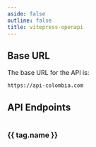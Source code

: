 ```yaml
---
aside: false
outline: false
title: vitepress-openapi
---
```


<script setup>
import { useOpenapi } from 'vitepress-openapi/client'

const spec = useOpenapi().getSpec()
const tags = useOpenapi().getTags()

const operations = Object.entries(spec.paths).flatMap(([path, methods]) => {
  return Object.entries(methods).map(([method, operation]) => ({
    path,
    method,
    operationId: operation.operationId,
    summary: operation.summary || operation.operationId,
    tags: operation.tags || [],
  }))
}).filter(Boolean)

const operationsGroupedByTags = tags.reduce((acc, tag) => {
  acc[tag.name] = operations.filter(op => op.tags.includes(tag.name));
  return acc;
}, {});
</script>

<OAInfo />

## Base URL

The base URL for the API is:

```text
https://api-colombia.com
```

## API Endpoints

<div style="display: grid; grid-template-columns: repeat(auto-fit, minmax(300px, 1fr)); gap: 20px;">
    <div v-for="tag in tags" :key="tag.name">
        <h3>{{ tag.name }}</h3>
        <div style="display: flex; flex-direction: column; gap: 10px; margin-top: 10px;">
            <OAOperationLink v-for="operation in operationsGroupedByTags[tag.name]" :key="operation.operationId" :href="`/operations/${operation.operationId}`" :method="operation.method" :title="operation.summary">
            </OAOperationLink>
        </div>
    </div>
</div>
